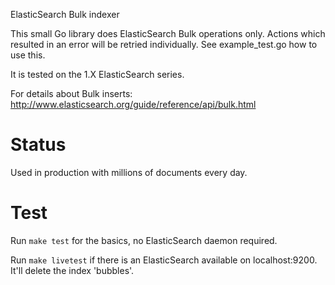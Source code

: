 ElasticSearch Bulk indexer

This small Go library does ElasticSearch Bulk operations only. Actions which resulted in an error will be retried individually. See example_test.go how to use this.

It is tested on the 1.X ElasticSearch series.

For details about Bulk inserts:
http://www.elasticsearch.org/guide/reference/api/bulk.html

# Status

Used in production with millions of documents every day.

# Test

Run `make test` for the basics, no ElasticSearch daemon required.

Run `make livetest` if there is an ElasticSearch available on localhost:9200.
It'll delete the index 'bubbles'.
